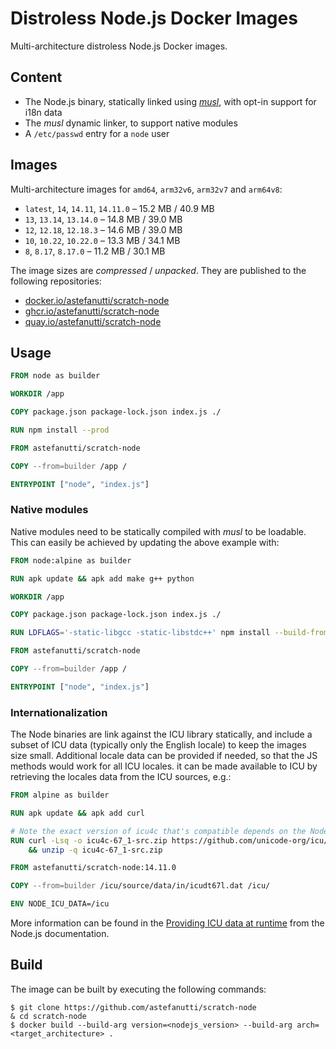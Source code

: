 # Distroless Node.js Docker Images

Multi-architecture distroless Node.js Docker images.

## Content

* The Node.js binary, statically linked using [_musl_](https://musl.libc.org), with opt-in support for i18n data
* The _musl_ dynamic linker, to support native modules
* A `/etc/passwd` entry for a `node` user

## Images

Multi-architecture images for `amd64`, `arm32v6`, `arm32v7` and `arm64v8`:

* `latest`, `14`, `14.11`, `14.11.0` – 15.2 MB / 40.9 MB
* `13`, `13.14`, `13.14.0` – 14.8 MB / 39.0 MB
* `12`, `12.18`, `12.18.3` – 14.6 MB / 39.0 MB
* `10`, `10.22`, `10.22.0` – 13.3 MB / 34.1 MB
* `8`, `8.17`, `8.17.0` – 11.2 MB / 30.1 MB

The image sizes are _compressed_ / _unpacked_.
They are published to the following repositories:
* [docker.io/astefanutti/scratch-node](https://hub.docker.com/r/astefanutti/scratch-node)
* [ghcr.io/astefanutti/scratch-node](https://github.com/users/astefanutti/packages/container/package/scratch-node)
* [quay.io/astefanutti/scratch-node](https://quay.io/repository/astefanutti/scratch-node)

## Usage

```dockerfile
FROM node as builder

WORKDIR /app

COPY package.json package-lock.json index.js ./

RUN npm install --prod

FROM astefanutti/scratch-node

COPY --from=builder /app /

ENTRYPOINT ["node", "index.js"]
```

### Native modules

Native modules need to be statically compiled with _musl_ to be loadable.
This can easily be achieved by updating the above example with:

```dockerfile
FROM node:alpine as builder

RUN apk update && apk add make g++ python

WORKDIR /app

COPY package.json package-lock.json index.js ./

RUN LDFLAGS='-static-libgcc -static-libstdc++' npm install --build-from-source=<native_module>

FROM astefanutti/scratch-node

COPY --from=builder /app /

ENTRYPOINT ["node", "index.js"]
```

### Internationalization

The Node binaries are link against the ICU library statically, and include a subset of ICU data (typically only the English locale) to keep the images size small.
Additional locale data can be provided if needed, so that the JS methods would work for all ICU locales. it can be made available to ICU by retrieving the locales data from the ICU sources, e.g.:

```dockerfile
FROM alpine as builder

RUN apk update && apk add curl

# Note the exact version of icu4c that's compatible depends on the Node version!
RUN curl -Lsq -o icu4c-67_1-src.zip https://github.com/unicode-org/icu/releases/download/release-67-1/icu4c-67_1-src.zip \
    && unzip -q icu4c-67_1-src.zip

FROM astefanutti/scratch-node:14.11.0

COPY --from=builder /icu/source/data/in/icudt67l.dat /icu/

ENV NODE_ICU_DATA=/icu
```

More information can be found in the [Providing ICU data at runtime](https://nodejs.org/api/intl.html#intl_providing_icu_data_at_runtime) from the Node.js documentation.

## Build

The image can be built by executing the following commands:

```
$ git clone https://github.com/astefanutti/scratch-node
& cd scratch-node
$ docker build --build-arg version=<nodejs_version> --build-arg arch=<target_architecture> .
```
